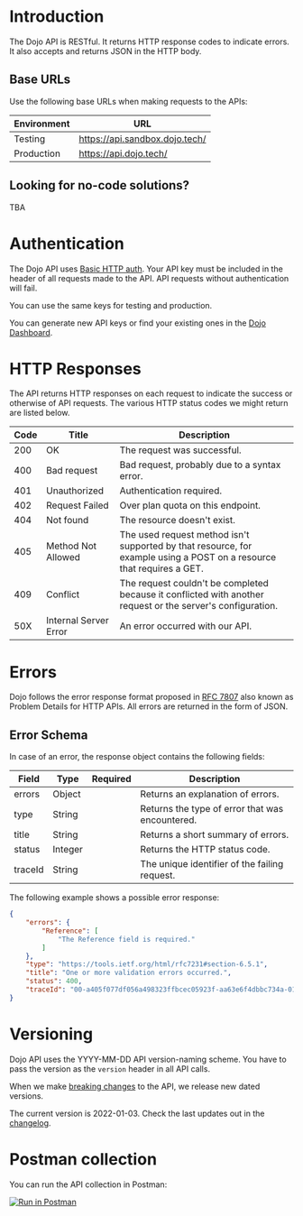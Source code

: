 # Introduction

The Dojo API is RESTful. It returns HTTP response codes to indicate errors. It also
accepts and returns JSON in the HTTP body.

## Base URLs

Use the following base URLs when making requests to the APIs:

| Environment  | URL |
|---------|----------------|
|Testing| https://api.sandbox.dojo.tech/ |
|Production|  https://api.dojo.tech/ |

## Looking for no-code solutions?

TBA

# Authentication

The Dojo API uses [Basic HTTP auth](https://en.wikipedia.org/wiki/Basic_access_authentication). Your API key must be included in the header of all requests made to the API. API requests without authentication will fail.

You can use the same keys for testing and production.

You can generate new API keys or find your existing ones in the [Dojo Dashboard](https://account.dojo.tech/login?redirectTo=%2Ftransactions).

<SecurityDefinitions />

# HTTP Responses

The API returns HTTP responses on each request to indicate the success or otherwise of API requests. The various HTTP status codes we might return are listed below.

| Code  | Title | Description |
|---------|----------------|----------------|
|200| OK | The request was successful. |
|400| Bad request | Bad request, probably due to a syntax error. |
|401| Unauthorized | Authentication required. |
|402| Request Failed | Over plan quota on this endpoint. |
|404| Not found | The resource doesn't exist. |
|405| Method Not Allowed| The used request method isn't supported by that resource, for example using a POST on a resource that requires a GET.
|409| Conflict | The request couldn't be completed because it conflicted with another request or the server's configuration. |
|50X| Internal Server Error | An error occurred with our API.|

# Errors

Dojo follows the error response format proposed in [RFC 7807](https://tools.ietf.org/html/rfc7807) also known as Problem Details for HTTP APIs. All errors are returned in the form of JSON.

## Error Schema

In case of an error, the response object contains the following fields:

| Field | Type| Required| Description |
|---------|----------------|----------------|---------------|
|errors| Object || Returns an explanation of errors.|
|type| String || Returns the type of error that was encountered.|
|title| String|| Returns a short summary of errors. |
|status| Integer | | Returns the HTTP status code.|
|traceId| String ||The unique identifier of the failing request.|

The following example shows a possible error response:

``` json
{
    "errors": {
        "Reference": [
            "The Reference field is required."
        ]
    },
    "type": "https://tools.ietf.org/html/rfc7231#section-6.5.1",
    "title": "One or more validation errors occurred.",
    "status": 400,
    "traceId": "00-a405f077df056a498323ffbcec05923f-aa63e6f4dbbc734a-01"
}
```

# Versioning

Dojo API uses the YYYY-MM-DD API version-naming scheme. You have to pass the version as the `version` header in all API calls.

When we make [breaking changes](../development-resources/versioning-overview/#breaking-changes) to the API, we release new dated versions.

The current version is 2022-01-03. Check the last updates out in the [changelog](../development-resources/versioning-overview/#changelog).

# Postman collection

You can run the API collection in Postman:

[![Run in Postman](https://run.pstmn.io/button.svg)](https://app.getpostman.com/run-collection/16735701-7fe64908-9da4-4c17-b78d-80a1f41b4295?action=collection%2Ffork&collection-url=entityId%3D16735701-7fe64908-9da4-4c17-b78d-80a1f41b4295%26entityType%3Dcollection%26workspaceId%3Dfdd152df-0154-428c-aeb4-1b90e46b8523)